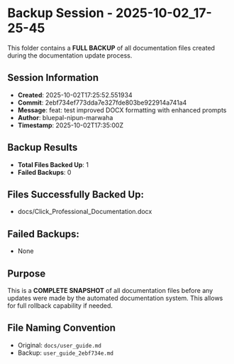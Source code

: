 # Backup Session - 2025-10-02_17-25-45

This folder contains a **FULL BACKUP** of all documentation files created during the documentation update process.

## Session Information
- **Created**: 2025-10-02T17:25:52.551934
- **Commit**: 2ebf734ef773dda7e327fde803be922914a741a4
- **Message**: feat: test improved DOCX formatting with enhanced prompts
- **Author**: bluepal-nipun-marwaha
- **Timestamp**: 2025-10-02T17:35:00Z

## Backup Results
- **Total Files Backed Up**: 1
- **Failed Backups**: 0

## Files Successfully Backed Up:
- docs/Click_Professional_Documentation.docx

## Failed Backups:
- None

## Purpose
This is a **COMPLETE SNAPSHOT** of all documentation files before any updates were made by the automated documentation system. This allows for full rollback capability if needed.

## File Naming Convention
- Original: `docs/user_guide.md`
- Backup: `user_guide_2ebf734e.md`
